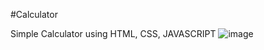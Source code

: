 #Calculator

Simple Calculator using HTML, CSS, JAVASCRIPT 
![image](https://github.com/rachana-sahu/Calculator/assets/115967746/3fedb4b8-6789-4298-b4be-cb6ac640d291)
